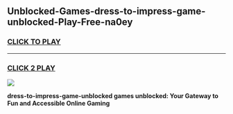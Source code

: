 
## Unblocked-Games-dress-to-impress-game-unblocked-Play-Free-na0ey
<h3>
<a href="https://premium76.site?title=dress-to-impress-game-unblocked&ref=12A">CLICK TO PLAY</a></h3>
<hr>

<h3>
<a href="https://premium76.site?title=dress-to-impress-game-unblocked&ref=12A">CLICK 2 PLAY</a>
  
</h3>

<a href="https://premium76.site?title=dress-to-impress-game-unblocked&ref=12A"><img src="https://clearcache.store/games.png"></a>


**dress-to-impress-game-unblocked games unblocked: Your Gateway to Fun and Accessible Online Gaming**
